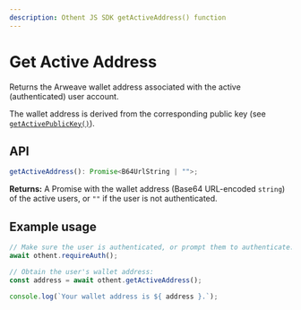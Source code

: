 ```yaml
---
description: Othent JS SDK getActiveAddress() function
---
```


# Get Active Address

Returns the Arweave wallet address associated with the active (authenticated) user account.

The wallet address is derived from the corresponding public key (see [`getActivePublicKey()`](get-active-public-key.md)).

## API

```ts
getActiveAddress(): Promise<B64UrlString | "">;
```

**Returns:** A Promise with the wallet address (Base64 URL-encoded `string`) of the active users, or `""` if the user
is not authenticated.

## Example usage

```ts
// Make sure the user is authenticated, or prompt them to authenticate:
await othent.requireAuth();

// Obtain the user's wallet address:
const address = await othent.getActiveAddress();

console.log(`Your wallet address is ${ address }.`);
```
